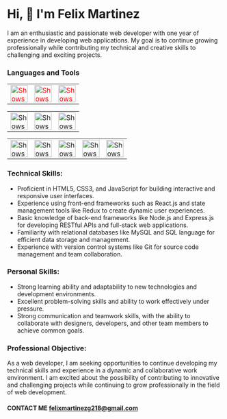 # Hi, 👋 I'm Felix Martinez

I am an enthusiastic and passionate web developer with one year of experience in developing web applications. My goal is to continue growing professionally while contributing my technical and creative skills to challenging and exciting projects.

### Languages and Tools

<table style="color: red">
  <tr>
    <td><img alt="Shows an illustrated" height="40" src="https://upload.wikimedia.org/wikipedia/commons/6/6a/JavaScript-logo.png"></td>
    <td><img alt="Shows an illustrated" height="40" src="https://brandslogos.com/wp-content/uploads/images/large/java-logo-1.png"></td>
    <td><img alt="Shows an illustrated" height="40" src="https://cdn.worldvectorlogo.com/logos/python-3.svg"></td>
  </tr>
</table>
<table>
  <tr>
    <td><a href="https://es.react.dev/" target="_blank" rel="noopener noreferrer"><img alt="Shows an illustrated" height="40" src="https://upload.wikimedia.org/wikipedia/commons/thumb/3/30/React_Logo_SVG.svg/1200px-React_Logo_SVG.svg.png"></a></td>
    <td><a href="https://angular.io/" target="_blank" rel="noopener noreferrer"><img alt="Shows an illustrated" height="40" src="https://upload.wikimedia.org/wikipedia/commons/thumb/c/cf/Angular_full_color_logo.svg/768px-Angular_full_color_logo.svg.png"></td>
    <td><a href="https://dev.mysql.com/" target="_blank" rel="noopener noreferrer"><img alt="Shows an illustrated" height="40" src="https://cdn-icons-png.flaticon.com/512/5968/5968313.png"></td>
  </tr>
</table>
<table>
  <tr>
    <td><img alt="Shows an illustrated" height="40" src="https://upload.wikimedia.org/wikipedia/commons/d/d9/Node.js_logo.svg"></td>
    <td><img alt="Shows an illustrated" height="40" src="https://upload.wikimedia.org/wikipedia/commons/9/93/MongoDB_Logo.svg"></td>
    <td><img alt="Shows an illustrated" height="40" src="https://upload.wikimedia.org/wikipedia/commons/6/64/Expressjs.png"></td>
    <td><img alt="Shows an illustrated" height="40" src="https://upload.wikimedia.org/wikipedia/commons/thumb/e/e0/Git-logo.svg/1280px-Git-logo.svg.png"></td>
    <td><img alt="Shows an illustrated" height="40" src="https://github.githubassets.com/assets/GitHub-Mark-ea2971cee799.png"></td>
  </tr>
</table>

### Technical Skills:

- Proficient in HTML5, CSS3, and JavaScript for building interactive and responsive user interfaces.
- Experience using front-end frameworks such as React.js and state management tools like Redux to create dynamic user experiences.
- Basic knowledge of back-end frameworks like Node.js and Express.js for developing RESTful APIs and full-stack web applications.
- Familiarity with relational databases like MySQL and SQL language for efficient data storage and management.
- Experience with version control systems like Git for source code management and team collaboration.


### Personal Skills:

- Strong learning ability and adaptability to new technologies and development environments.
- Excellent problem-solving skills and ability to work effectively under pressure.
- Strong communication and teamwork skills, with the ability to collaborate with designers, developers, and other team members to achieve common goals.

### Professional Objective:

As a web developer, I am seeking opportunities to continue developing my technical skills and experience in a dynamic and collaborative work environment. I am excited about the possibility of contributing to innovative and challenging projects while continuing to grow professionally in the field of web development.

#### CONTACT ME felixmartinezg218@gmail.com
